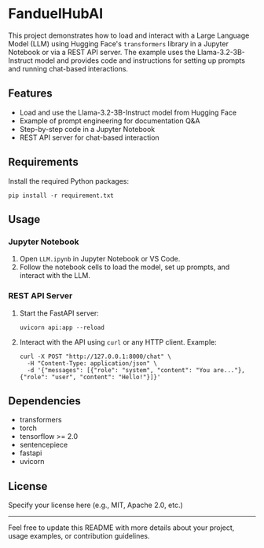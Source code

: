 # FanduelHubAI

This project demonstrates how to load and interact with a Large Language Model (LLM) using Hugging Face's `transformers` library in a Jupyter Notebook or via a REST API server. The example uses the Llama-3.2-3B-Instruct model and provides code and instructions for setting up prompts and running chat-based interactions.

## Features
- Load and use the Llama-3.2-3B-Instruct model from Hugging Face
- Example of prompt engineering for documentation Q&A
- Step-by-step code in a Jupyter Notebook
- REST API server for chat-based interaction

## Requirements
Install the required Python packages:

```
pip install -r requirement.txt
```

## Usage

### Jupyter Notebook
1. Open `LLM.ipynb` in Jupyter Notebook or VS Code.
2. Follow the notebook cells to load the model, set up prompts, and interact with the LLM.

### REST API Server
1. Start the FastAPI server:
   ```
   uvicorn api:app --reload
   ```
2. Interact with the API using `curl` or any HTTP client. Example:
   ```
   curl -X POST "http://127.0.0.1:8000/chat" \
     -H "Content-Type: application/json" \
     -d '{"messages": [{"role": "system", "content": "You are..."}, {"role": "user", "content": "Hello!"}]}'
   ```

## Dependencies
- transformers
- torch
- tensorflow >= 2.0
- sentencepiece
- fastapi
- uvicorn

## License
Specify your license here (e.g., MIT, Apache 2.0, etc.)

---
Feel free to update this README with more details about your project, usage examples, or contribution guidelines.
